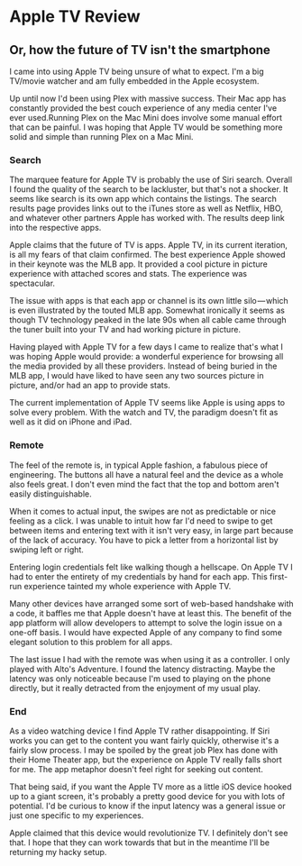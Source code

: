 # Apple TV Review
## Or, how the future of TV isn't the smartphone

I came into using Apple TV being unsure of what to expect. I'm a big TV/movie watcher and am fully embedded in the Apple ecosystem.

Up until now I'd been using Plex with massive success. Their Mac app has constantly provided the best couch experience of any media center I've ever used.Running Plex on the Mac Mini does involve some manual effort that can be painful. I was hoping that Apple TV would be something more solid and simple than running Plex on a Mac Mini.

### Search

The marquee feature for Apple TV is probably the use of Siri search. Overall I found the quality of the search to be lackluster, but that's not a shocker. It seems like search is its own app which contains the listings. The search results page provides links out to the iTunes store as well as Netflix, HBO, and whatever other partners Apple has worked with. The results deep link into the respective apps.

Apple claims that the future of TV is apps. Apple TV, in its current iteration, is all my fears of that claim confirmed. The best experience Apple showed in their keynote was the MLB app. It provided a cool picture in picture experience with attached scores and stats. The experience was spectacular.

The issue with apps is that each app or channel is its own little silo — which is even illustrated by the touted MLB app. Somewhat ironically it seems as though TV technology peaked in the late 90s when all cable came through the tuner built into your TV and had working picture in picture.

Having played with Apple TV for a few days I came to realize that's what I was hoping Apple would provide: a wonderful experience for browsing all the media provided by all these providers. Instead of being buried in the MLB app, I would have liked to have seen any two sources picture in picture, and/or had an app to provide stats.

The current implementation of Apple TV seems like Apple is using apps to solve every problem. With the watch and TV, the paradigm doesn't fit as well as it did on iPhone and iPad.

### Remote

The feel of the remote is, in typical Apple fashion, a fabulous piece of engineering. The buttons all have a natural feel and the device as a whole also feels great. I don't even mind the fact that the top and bottom aren't easily distinguishable.

When it comes to actual input, the swipes are not as predictable or nice feeling as a click. I was unable to intuit how far I'd need to swipe to get between items and entering text with it isn't very easy, in large part because of the lack of accuracy. You have to pick a letter from a horizontal list by swiping left or right.

Entering login credentials felt like walking though a hellscape. On Apple TV I had to enter the entirety of my credentials by hand for each app. This first-run experience tainted my whole experience with Apple TV.

Many other devices have arranged some sort of web-based handshake with a code, it baffles me that Apple doesn't have at least this. The benefit of the app platform will allow developers to attempt to solve the login issue on a one-off basis. I would have expected Apple of any company to find some elegant solution to this problem for all apps.

The last issue I had with the remote was when using it as a controller. I only played with Alto's Adventure. I found the latency distracting. Maybe the latency was only noticeable because I'm used to playing on the phone directly, but it really detracted from the enjoyment of my usual play.

### End

As a video watching device I find Apple TV rather disappointing. If Siri works you can get to the content you want fairly quickly, otherwise it's a fairly slow process. I may be spoiled by the great job Plex has done with their Home Theater app, but the experience on Apple TV really falls short for me. The app metaphor doesn't feel right for seeking out content.

That being said, if you want the Apple TV more as a little iOS device hooked up to a giant screen, it's probably a pretty good device for you with lots of potential. I'd be curious to know if the input latency was a general issue or just one specific to my experiences.

Apple claimed that this device would revolutionize TV. I definitely don't see that. I hope that they can work towards that but in the meantime I'll be returning my hacky setup.

